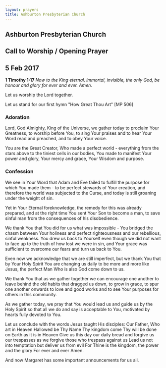 ```yaml
---
layout: prayers
title: Ashburton Presbyterian Church
---
```

## Ashburton Presbyterian Church

## Call to Worship / Opening Prayer

## 5 Feb 2017 

__1 Timothy 1:17__ _Now to the King eternal, immortal, invisible, the only God, be honour and glory for ever and ever. Amen._

Let us worship the Lord together.

Let us stand for our first hymn "How Great Thou Art" [MP 506]


### Adoration
Lord, God Almighty, King of the Universe, we gather today to proclaim Your Greatness, to worship before You, to sing Your praises and to hear Your Word read and preached, and to obey Your voice.

You are the Great Creator, Who made a perfect world - everything from the stars above to the tiniest cells in our bodies, You made to manifest Your power and glory, Your mercy and grace, Your Wisdom and purpose.

### Confession
We see in Your Word that Adam and Eve failed to fulfill the purpose for which You made them - to be perfect stewards of Your creation, and therefore the world was subjected to the Curse, and today is still groaning under the weight of sin. 

Yet in Your Eternal foreknowledge, the remedy for this was already prepared, and at the right time You sent Your Son to become a man, to save sinful man from the consequences of his disobedience. 

We thank You that You did for us what was impossible - You bridged the chasm between Your holiness and perfect righteousness and our rebellious, sinful weakness. You drew us back to Yourself even though we did not want to face up to the truth of how lost we were in sin, and Your grace was sufficient to overcome our fears and turn us back to You. 

Even now we acknowledge that we are still imperfect, but we thank You that by Your Holy Spirit You are changing us daily to be more and more like Jesus, the perfect Man Who is also God come down to us.

We thank You that as we gather together we can encourage one another to leave behind the old habits that dragged us down, to grow in grace, to spur one another onwards to love and good works and to see Your purposes for others in this community.

As we gather today, we pray that You would lead us and guide us by the Holy Spirit so that all we do and say is acceptable to You, motivated by hearts fully devoted to You. 

Let us conclude with the words Jesus taught His disciples:
Our Father, Who art in Heaven
Hallowed be Thy Name
Thy kingdom come
Thy will be done on Earth as it is in Heaven
Give us this day our daily bread
and forgive us our trespasses as we forgive those who trespass against us
Lead us not into temptation but deliver us from evil
For Thine is the kingdom, the power and the glory
For ever and ever  Amen.


And now Margaret has some important announcements for us all.